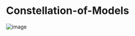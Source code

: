 # Constellation-of-Models

![image](https://github.com/zengdard/Constellation-of-Models/assets/61885397/1a9c3438-04ef-4f24-b6b7-a37f892f1f0b)
